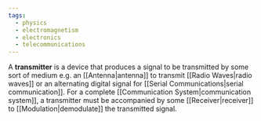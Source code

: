 ```yaml
---
tags:
  - physics
  - electromagnetism
  - electronics
  - telecommunications
---
```

A **transmitter** is a device that produces a signal to be transmitted by some sort of medium e.g. an [[Antenna|antenna]] to transmit [[Radio Waves|radio waves]] or an alternating digital signal for [[Serial Communications|serial communication]]. For a complete [[Communication System|communication system]], a transmitter must be accompanied by some [[Receiver|receiver]] to [[Modulation|demodulate]] the transmitted signal. 